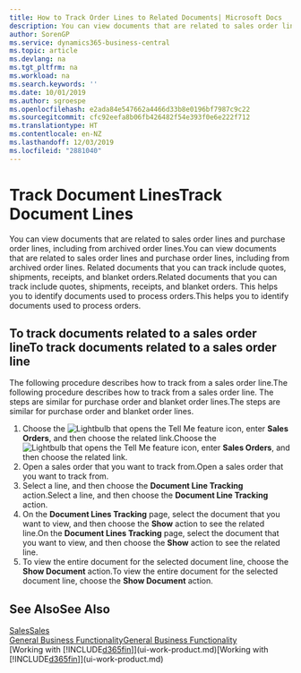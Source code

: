```yaml
---
title: How to Track Order Lines to Related Documents| Microsoft Docs
description: You can view documents that are related to sales order lines and purchase order lines, including from archived order lines. Related documents that you can track include quotes, shipments, receipts, and blanket orders. This helps you to identify documents used to process orders.
author: SorenGP
ms.service: dynamics365-business-central
ms.topic: article
ms.devlang: na
ms.tgt_pltfrm: na
ms.workload: na
ms.search.keywords: ''
ms.date: 10/01/2019
ms.author: sgroespe
ms.openlocfilehash: e2ada84e547662a4466d33b8e0196bf7987c9c22
ms.sourcegitcommit: cfc92eefa8b06fb426482f54e393f0e6e222f712
ms.translationtype: HT
ms.contentlocale: en-NZ
ms.lasthandoff: 12/03/2019
ms.locfileid: "2881040"
---
```

# <a name="track-document-lines"></a><span data-ttu-id="fd390-105">Track Document Lines</span><span class="sxs-lookup"><span data-stu-id="fd390-105">Track Document Lines</span></span>
<span data-ttu-id="fd390-106">You can view documents that are related to sales order lines and purchase order lines, including from archived order lines.</span><span class="sxs-lookup"><span data-stu-id="fd390-106">You can view documents that are related to sales order lines and purchase order lines, including from archived order lines.</span></span> <span data-ttu-id="fd390-107">Related documents that you can track include quotes, shipments, receipts, and blanket orders.</span><span class="sxs-lookup"><span data-stu-id="fd390-107">Related documents that you can track include quotes, shipments, receipts, and blanket orders.</span></span> <span data-ttu-id="fd390-108">This helps you to identify documents used to process orders.</span><span class="sxs-lookup"><span data-stu-id="fd390-108">This helps you to identify documents used to process orders.</span></span>  

## <a name="to-track-documents-related-to-a-sales-order-line"></a><span data-ttu-id="fd390-109">To track documents related to a sales order line</span><span class="sxs-lookup"><span data-stu-id="fd390-109">To track documents related to a sales order line</span></span>
<span data-ttu-id="fd390-110">The following procedure describes how to track from a sales order line.</span><span class="sxs-lookup"><span data-stu-id="fd390-110">The following procedure describes how to track from a sales order line.</span></span> <span data-ttu-id="fd390-111">The steps are similar for purchase order and blanket order lines.</span><span class="sxs-lookup"><span data-stu-id="fd390-111">The steps are similar for purchase order and blanket order lines.</span></span>

1.  <span data-ttu-id="fd390-112">Choose the ![Lightbulb that opens the Tell Me feature](media/ui-search/search_small.png "Tell me what you want to do") icon, enter **Sales Orders**, and then choose the related link.</span><span class="sxs-lookup"><span data-stu-id="fd390-112">Choose the ![Lightbulb that opens the Tell Me feature](media/ui-search/search_small.png "Tell me what you want to do") icon, enter **Sales Orders**, and then choose the related link.</span></span>  
2.  <span data-ttu-id="fd390-113">Open a sales order that you want to track from.</span><span class="sxs-lookup"><span data-stu-id="fd390-113">Open a sales order that you want to track from.</span></span>  
3.  <span data-ttu-id="fd390-114">Select a line, and then choose the **Document Line Tracking** action.</span><span class="sxs-lookup"><span data-stu-id="fd390-114">Select a line, and then choose the **Document Line Tracking** action.</span></span>
4. <span data-ttu-id="fd390-115">On the **Document Lines Tracking** page, select the document that you want to view, and then choose the **Show** action to see the related line.</span><span class="sxs-lookup"><span data-stu-id="fd390-115">On the **Document Lines Tracking** page, select the document that you want to view, and then choose the **Show** action to see the related line.</span></span>
5. <span data-ttu-id="fd390-116">To view the entire document for the selected document line, choose the **Show Document** action.</span><span class="sxs-lookup"><span data-stu-id="fd390-116">To view the entire document for the selected document line, choose the **Show Document** action.</span></span>

## <a name="see-also"></a><span data-ttu-id="fd390-117">See Also</span><span class="sxs-lookup"><span data-stu-id="fd390-117">See Also</span></span>
[<span data-ttu-id="fd390-118">Sales</span><span class="sxs-lookup"><span data-stu-id="fd390-118">Sales</span></span>](sales-manage-sales.md)  
[<span data-ttu-id="fd390-119">General Business Functionality</span><span class="sxs-lookup"><span data-stu-id="fd390-119">General Business Functionality</span></span>](ui-across-business-areas.md)  
<span data-ttu-id="fd390-120">[Working with [!INCLUDE[d365fin](includes/d365fin_md.md)]](ui-work-product.md)</span><span class="sxs-lookup"><span data-stu-id="fd390-120">[Working with [!INCLUDE[d365fin](includes/d365fin_md.md)]](ui-work-product.md)</span></span>
